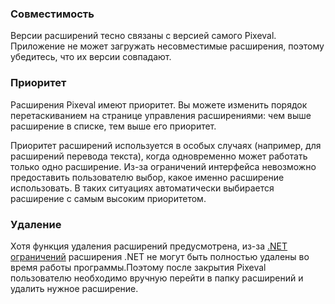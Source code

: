 ### Совместимость

Версии расширений тесно связаны с версией самого Pixeval. Приложение не может загружать несовместимые расширения, поэтому убедитесь, что их версии совпадают.

### Приоритет

Расширения Pixeval имеют приоритет. Вы можете изменить порядок перетаскиванием на странице управления расширениями: чем выше расширение в списке, тем выше его приоритет.

Приоритет расширений используется в особых случаях (например, для расширений перевода текста), когда одновременно может работать только одно расширение. Из-за ограничений интерфейса невозможно предоставить пользователю выбор, какое именно расширение использовать. В таких ситуациях автоматически выбирается расширение с самым высоким приоритетом.

### Удаление

Хотя функция удаления расширений предусмотрена, из-за [.NET ограничений](https://learn.microsoft.com/en-us/dotnet/core/deploying/native-aot/libraries) расширения .NET не могут быть полностью удалены во время работы программы.Поэтому после закрытия Pixeval пользователю необходимо вручную перейти в папку расширений и удалить нужное расширение.
